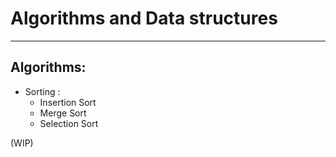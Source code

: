 **Algorithms and Data structures** 
=======
--------


Algorithms:
--

- Sorting : 
	*	Insertion Sort
	*	Merge Sort
	*	Selection Sort


(WIP)